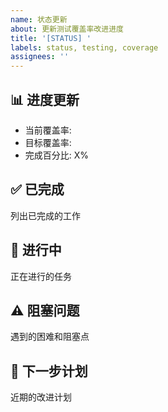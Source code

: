 ```yaml
---
name: 状态更新
about: 更新测试覆盖率改进进度
title: '[STATUS] '
labels: status, testing, coverage
assignees: ''
---
```


## 📊 进度更新
- 当前覆盖率:
- 目标覆盖率:
- 完成百分比: X%

## ✅ 已完成
列出已完成的工作

## 🔄 进行中
正在进行的任务

## ⚠️ 阻塞问题
遇到的困难和阻塞点

## 📅 下一步计划
近期的改进计划

